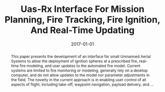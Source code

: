 ---
title: "Uas-Rx Interface For Mission Planning, Fire Tracking, Fire Ignition, And Real-Time Updating"
abstract: "This paper presents the development of an interface for small Unmanned Aerial Systems to allow the deployment of ignition spheres at a prescribed fire, real-time fire modeling, and user updates to the automated fire model. Current systems are limited to fire monitoring or modeling, generally rely on a desktop computer, and do not allow updates to the model nor parameter adjustments in the field. The novelty in the current approach is in enabling user control of all aspects of flight, including take-off, waypoint navigation, payload delivery, and …"
date: 2017-01-01
venue: "IEEE International Symposium on Safety, Security and Rescue Robotics, SSRR 2017, Shanghai, China, October 11-13, 2017"
paperurl: https://ieeexplore.ieee.org/abstract/document/8088142/
authors: "Evan Beachly, Carrick Detweiler, Sebastian G. Elbaum, Dirac Twidwell and Brittany A. Duncan"
awards: ""
---